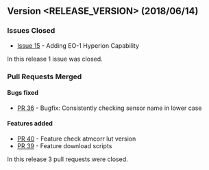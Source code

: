 ## Version <RELEASE_VERSION> (2018/06/14)

### Issues Closed

* [Issue 15](https://github.com/pytroll/pyspectral/issues/15) - Adding EO-1 Hyperion Capability

In this release 1 issue was closed.

### Pull Requests Merged

#### Bugs fixed

* [PR 36](https://github.com/pytroll/pyspectral/pull/36) - Bugfix: Consistently checking sensor name in lower case

#### Features added

* [PR 40](https://github.com/pytroll/pyspectral/pull/40) - Feature check atmcorr lut version
* [PR 39](https://github.com/pytroll/pyspectral/pull/39) - Feature download scripts

In this release 3 pull requests were closed.
